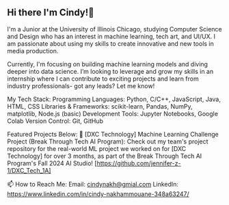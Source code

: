 ## Hi there I'm Cindy!👋
I'm a Junior at the University of Illinois Chicago, studying Computer Science and Design who has an interest in machine learning, tech art, and UI/UX. I am passionate about using my skills to create innovative and new tools in media production. 

Currently, I'm focusing on building machine learning models and diving deeper into data science. I’m looking to leverage and grow my skills in an internship where I can contribute to exciting projects and learn from industry professionals- got any leads? Let me know!

My Tech Stack:
Programming Languages: Python, C/C++, JavaScript, Java, HTML, CSS
Libraries & Frameworks: scikit-learn, Pandas, NumPy, matplotlib, Node.js (basic)
Development Tools: Jupyter Notebooks, Google Colab
Version Control: Git, GitHub

Featured Projects Below:
🌱 [DXC Technology] Machine Learning Challenge Project (Break Through Tech AI Program): Check out my team's project repository for the real-world ML project we worked on for [DXC Technology] for over 3 months, as part of the Break Through Tech AI Program's Fall 2024 AI Studio! [https://github.com/jennifer-z-1/DXC_Tech_1A]

📫 How to Reach Me:
Email: cindynakh@gmial.com
LinkedIn: https://www.linkedin.com/in/cindy-nakhammouane-348a63247/
<!--
**cnakha/cnakha** is a ✨ _special_ ✨ repository because its `README.md` (this file) appears on your GitHub profile.

Here are some ideas to get you started:

- 🔭 I’m currently working on ...
- 🌱 I’m currently learning ...
- 👯 I’m looking to collaborate on ...
- 🤔 I’m looking for help with ...
- 💬 Ask me about ...
- 📫 How to reach me: ...
- 😄 Pronouns: ...
- ⚡ Fun fact: ...
-->

